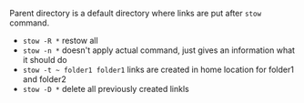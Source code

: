 Parent directory is a default directory where links are put after `stow` command. 

- `stow -R *` restow all
- `stow -n *` doesn't apply actual command, just gives an information what it should do
- `stow -t ~ folder1 folder1` links are created in home location for folder1 and folder2
- `stow -D *` delete all previously created linkls
